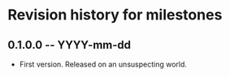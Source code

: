 # Revision history for milestones

## 0.1.0.0 -- YYYY-mm-dd

* First version. Released on an unsuspecting world.
